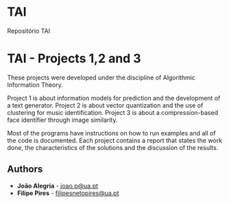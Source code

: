 # TAI
Repositório TAI
# TAI - Projects 1,2 and 3

These projects were developed under the discipline of Algorithmic Information Theory.

Project 1 is about information models for prediction and the development of a text generator.
Project 2 is about vector quantization and the use of clustering for music identification.
Project 3 is about a compression-based face identifier through image similarity.

Most of the programs have instructions on how to run examples and all of the code is documented.
Each project contains a report that states the work done, the characteristics of the solutions and the discussion of the results.

## Authors

* **João Alegria** - joao.p@ua.pt
* **Filipe Pires** - filipesnetopires@ua.pt
